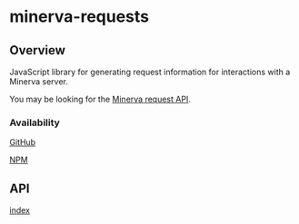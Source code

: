 # minerva-requests

## Overview

JavaScript library for generating request information for interactions with a Minerva server.

You may be looking for the [Minerva request API](https://github.com/berkeleybop/bbop-manager-minerva/wiki/MinervaRequestAPI).

### Availability

[GitHub](https://github.com/berkeleybop/minerva-requests)

[NPM](https://www.npmjs.com/package/minerva-requests)

## API

[index](https://berkeleybop.github.io/minerva-requests/doc/index.html)
